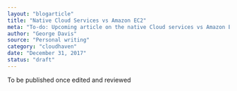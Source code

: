 ```yaml
---
layout: "blogarticle"
title: "Native Cloud Services vs Amazon EC2"
meta: "To-do: Upcoming article on the native Cloud services vs Amazon EC2"
author: "George Davis"
source: "Personal writing"
category: "cloudhaven"
date: "December 31, 2017"
status: "draft"
---
```


To be published once edited and reviewed